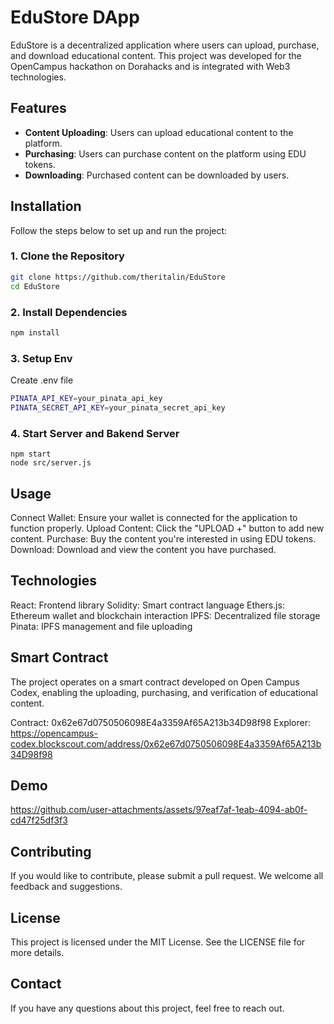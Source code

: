 # EduStore DApp

EduStore is a decentralized application where users can upload, purchase, and download educational content. This project was developed for the OpenCampus hackathon on Dorahacks and is integrated with Web3 technologies.

## Features

- **Content Uploading**: Users can upload educational content to the platform.
- **Purchasing**: Users can purchase content on the platform using EDU tokens.
- **Downloading**: Purchased content can be downloaded by users.

## Installation

Follow the steps below to set up and run the project:

### 1. Clone the Repository

```bash
git clone https://github.com/theritalin/EduStore
cd EduStore
```

### 2. Install Dependencies

```bash
npm install

```

### 3. Setup Env

Create .env file

```bash
PINATA_API_KEY=your_pinata_api_key
PINATA_SECRET_API_KEY=your_pinata_secret_api_key


```

### 4. Start Server and Bakend Server

```
npm start
node src/server.js
```

## Usage

Connect Wallet: Ensure your wallet is connected for the application to function properly.
Upload Content: Click the "UPLOAD +" button to add new content.
Purchase: Buy the content you're interested in using EDU tokens.
Download: Download and view the content you have purchased.

## Technologies

React: Frontend library
Solidity: Smart contract language
Ethers.js: Ethereum wallet and blockchain interaction
IPFS: Decentralized file storage
Pinata: IPFS management and file uploading

## Smart Contract

The project operates on a smart contract developed on Open Campus Codex, enabling the uploading, purchasing, and verification of educational content.

Contract: 0x62e67d0750506098E4a3359Af65A213b34D98f98
Explorer: https://opencampus-codex.blockscout.com/address/0x62e67d0750506098E4a3359Af65A213b34D98f98

## Demo

https://github.com/user-attachments/assets/97eaf7af-1eab-4094-ab0f-cd47f25df3f3


## Contributing

If you would like to contribute, please submit a pull request. We welcome all feedback and suggestions.

## License

This project is licensed under the MIT License. See the LICENSE file for more details.

## Contact

If you have any questions about this project, feel free to reach out.
